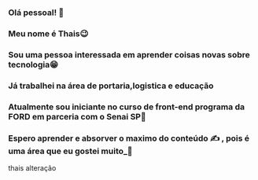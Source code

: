 
### Olá pessoal! 👋

### Meu nome é Thais:wink:
### Sou uma pessoa interessada em aprender coisas novas sobre tecnologia:grin:
### Já trabalhei na área de portaria,logistica e educação
### Atualmente sou iniciante no curso de front-end programa da FORD em parceria com o  Senai SP:eyes:
### Espero aprender e absorver o maximo do conteúdo :writing_hand:	, pois é uma área que eu gostei muito_:revolving_hearts:
thais
alteração